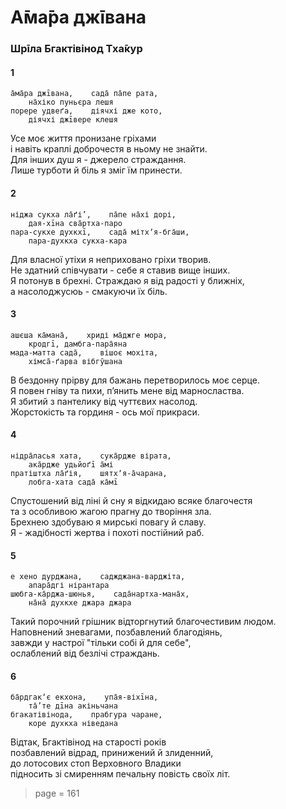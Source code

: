 # А̄ма̄ра джīвана

### Шрīла Бгактівінод Тха̄кур

#### 1

    а̄ма̄ра джīвана,    сада̄ па̄пе рата,
        на̄хіко пуньєра лешя
    порере удвеґа,    діячхі дже кото,
        діячхі джīвере клешя

Усе моє життя пронизане гріхами \
і навіть краплі доброчестя в ньому не знайти.\
Для інших душ я - джерело страждання.\
Лише турботи й біль я зміг їм принести.

#### 2

    ніджа сукха ла̄ґі’,    па̄пе на̄хі дорі,
        дая-хīна сва̄ртха-паро
    пара-сукхе духкхī,    сада̄ мітхʼя-бга̄ши,
        пара-духкха сукха-кара

Для власної утіхи я неприховано гріхи творив.\
Не здатний співчувати - себе я ставив вище інших.\
Я потонув в брехні. Страждаю я від радості у ближніх,\
а насолоджусюь - смакуючи їх біль.

#### 3

    ашєша ка̄мана̄,    хриді ма̄джге мора,
        кродгī, дамбга-пара̄яна
    мада-матта сада̄,    вішоє мохіта,
        хімса̄-ґарва вібгӯшана

В бездонну прірву для бажань перетворилось моє серце.\
Я повен гніву та пихи, пʼянить мене від марносластва.\
Я збитий з пантелику від чуттєвих насолод.\
Жорстокість та гординя - ось мої прикраси.

#### 4

    нідра̄ласья хата,    сука̄рдже вірата,
        ака̄рдже удьйоґī а̄мі
    пратіштха ла̄ґія,    шятхʼя-а̄чарана,
        лобга-хата сада̄ ка̄мī

Спустошений від ліні й сну я відкидаю всяке благочестя \
та з особливою жагою прагну до творіння зла.\
Брехнею здобуваю я мирські повагу й славу.\
Я - жадібності жертва і похоті постійний раб.

#### 5

    е хено дурджана,    саджджана-варджіта,
        апара̄дгі нірантара
    шюбга-ка̄рджа-шюнья,    сада̄нартха-мана̄х,
        на̄на̄ духкхе джара джара

Такий порочний грішник відторгнутий благочестивим людом.\
Наповнений зневагами, позбавлений благодіянь,\
завжди у настрої "тільки собі й для себе",\
ослаблений від безлічі страждань.

#### 6

    ба̄рдгакʼє екхона,    упа̄я-віхīна,
        та̄’те дīна акіньчана
    бгакатівінода,    прабгура чаране,
        коре духкха ніведана

Відтак, Бгактівінод на старості років \
позбавлений відрад, принижений й злиденний,\
до лотосових стоп Верховного Владики \
підносить зі смиренням печальну повість своїх літ.


> page = 161
